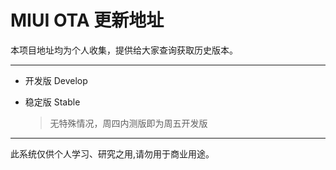 # MIUI OTA 更新地址



本项目地址均为个人收集，提供给大家查询获取历史版本。

------

- 开发版 Develop    

- 稳定版 Stable

  > 无特殊情况，周四内测版即为周五开发版

------

此系统仅供个人学习、研究之用,请勿用于商业用途。



